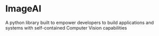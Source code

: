 # ImageAI
A python library built to empower developers to build applications and systems  with self-contained Computer Vision capabilities
